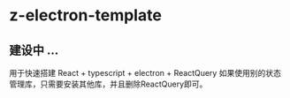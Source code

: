 # z-electron-template

## 建设中 ...

用于快速搭建 React + typescript + electron + ReactQuery
如果使用别的状态管理库，只需要安装其他库，并且删除ReactQuery即可。
